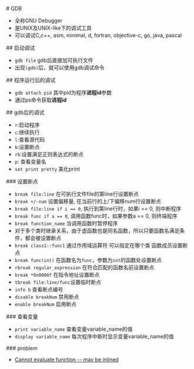 # GDB

- 全称GNU Debugger
- 是UNIX及UNIX-like下的调试工具
- 可以调试C,c++, asm, minimal, d, fortran, objective-c, go, java, pascal

## 启动调试

- `gdb file` gdb后直接加可执行文件
- 出现`(gdb)`后，就可以使用gdb调试命令

## 程序运行后的调试

- `gdb attach pid` 其中pid为程序**进程id**参数
 - 通过ps命令获取**进程id**

## gdb后的调试

- `r`:启动程序
- `c`:继续执行
- `l`:查看源代码
- `b`:设置断点
- `rb`:设置满足正则表达式的断点
- `p`: 查看变量名
 - `set print pretty` 美化print
  
### 设置断点

- `break file:line` 在可执行文件file的第line行设置断点
- `break +/-num` 设置偏移量, 在当前行的上/下偏移num行设置断点
- `break file:line if i == 0`, 执行到第line行时，如果i == 0, 则中断程序
- `break func if a == 0`, 调用函数func时，如果参数a == 0, 则终端程序
- `break function_name` 当调用函数时暂停程序
 - 对于多个类时继承关系，由于虚函数也是同名函数，所以只要函数名满足条件，都会被设置断点
 - `break class1::func1` 通过作用域运算符 可以指定在哪个类 函数成员设置断点
 - `break func(int)` 在函数名为`func`，参数为`int`的函数处设置断点
- `rbreak regular_expression` 在符合匹配的函数名前设置断点
- `break *0x0000f` 在指令地址设置断点
- `tbreak file:line/func`设置临时断点
- `info b` 查看断点编号
- `disable breakNum` 禁用断点
- `enable breakNum` 启用断点

### 查看变量

- `print variable_name` 查看变量variable_name的值
- `display variable_name` 每次程序中断时显示变量variable_name的值

### problem

- [Cannot evaluate function -- may be inlined](https://stackoverflow.com/questions/22163730/cannot-evaluate-function-may-be-inlined)